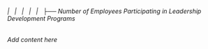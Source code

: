 ###### |   |   |   |   |   ├── Number of Employees Participating in Leadership Development Programs

*Add content here*